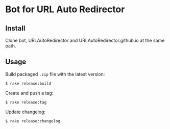 # Bot for URL Auto Redirector


## Install

Clone bot, URLAutoRedirector and URLAutoRedirector.github.io at the same path.

## Usage

Build packaged `.zip` file with the latest version:
```
$ rake release:build
```

Create and push a tag:
```
$ rake release:tag
```

Update changelog:
```
$ rake release:changelog
```

